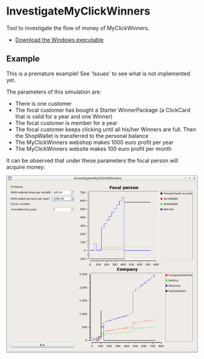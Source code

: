 # InvestigateMyClickWinners

Tool to investigate the flow of money of MyClickWinners.

 * [Download the Windows executable](http://richelbilderbeek.nl/InvestigateMyClickWinners.zip)

## Example

This is a premature example! See 'Issues' to see what is not implemented yet.

The parameters of this simulation are:

 * There is one customer
 * The focal customer has bought a Starter WinnerPackage (a ClickCard that is valid for a year and one Winner)
 * The focal customer is member for a year
 * The focal customer keeps clicking until all his/her Winners are full. Then the ShopWallet is transferred to the personal balance
 * The MyClickWinners webshop makes 1000 euro profit per year
 * The MyClickWinners website makes 100 euro profit per month

It can be observed that under these parameters the focal person will acquire money:

![Version 0.3](Screenshots/InvestigateMyClickWinners_0_3.png)
